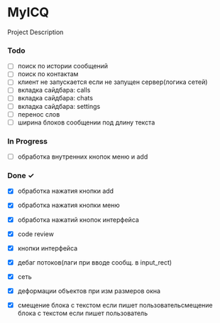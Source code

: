 # MyICQ

Project Description

### Todo

- [ ] поиск по истории сообщений  
- [ ] поиск по контактам  
- [ ] клиент не запускается если не запущен сервер(логика сетей)  
- [ ] вкладка сайдбара: calls  
- [ ] вкладка сайдбара: chats  
- [ ] вкладка сайдбара: settings  
- [ ] перенос слов  
- [ ] ширина блоков сообщении под длину текста  

### In Progress

- [ ] обработка внутренних кнопок меню и add  

### Done ✓

- [x] обработка нажатия кнопки add  
- [x] обработка нажатия кнопки меню  
- [x] обработка нажатий кнопок интерфейса  
- [x] code review  
- [x] кнопки интерфейса  
- [x] дебаг потоков(лаги при вводе сообщ. в input_rect)  
- [x] сеть  
- [x] деформации объектов при изм размеров окна  
- [x] смещение блока с текстом если пишет пользовательсмещение блока с текстом если пишет пользователь  


